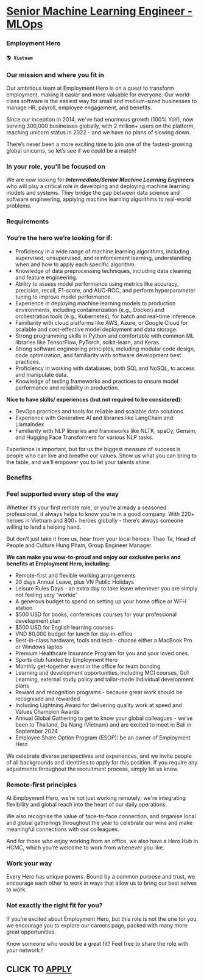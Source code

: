 # [Senior Machine Learning Engineer - MLOps](https://www.remotewlb.com/apply/senior-machine-learning-engineer-mlops)  
### Employment Hero  
#### `🌎 Vietnam`  

### Our mission and where you fit in

Our ambitious team at Employment Hero is on a quest to transform employment, making it easier and more valuable for everyone. Our world-class software is the easiest way for small and medium-sized businesses to manage HR, payroll, employee engagement, and benefits.

Since our inception in 2014, we've had enormous growth (100% YoY), now serving 300,000 businesses globally, with 2 million+ users on the platform, reaching unicorn status in 2022 - and we have no plans of slowing down.

There’s never been a more exciting time to join one of the fastest-growing global unicorns, so let’s see if we could be a match!

### In your role, you'll be focused on

We are now looking for _**Intermediate/Senior Machine Learning Engineers**_ who will play a critical role in developing and deploying machine learning models and systems. They bridge the gap between data science and software engineering, applying machine learning algorithms to real-world problems.

### Requirements

### You’re the hero we’re looking for if:

  * Proficiency in a wide range of machine learning algorithms, including supervised, unsupervised, and reinforcement learning, understanding when and how to apply each specific algorithm.
  * Knowledge of data preprocessing techniques, including data cleaning and feature engineering. 
  * Ability to assess model performance using metrics like accuracy, precision, recall, F1-score, and AUC-ROC, and perform hyperparameter tuning to improve model performance.
  * Experience in deploying machine learning models to production environments, including containerization (e.g., Docker) and orchestration tools (e.g., Kubernetes), for batch and real-time inference.
  * Familiarity with cloud platforms like AWS, Azure, or Google Cloud for scalable and cost-effective model deployment and data storage.
  * Strong programming skills in Python and comfortable with common ML libraries like TensorFlow, PyTorch, scikit-learn, and Keras.
  * Strong software engineering principles, including modular code design, code optimization, and familiarity with software development best practices.
  * Proficiency in working with databases, both SQL and NoSQL, to access and manipulate data.
  * Knowledge of testing frameworks and practices to ensure model performance and reliability in production.

**Nice to have skills/ experiences (but not required to be considered):**

  * DevOps practices and tools for reliable and scalable data solutions.
  * Experience with Generative AI and libraries like LangChain and LlamaIndex
  * Familiarity with NLP libraries and frameworks like NLTK, spaCy, Gensim, and Hugging Face Transformers for various NLP tasks.

Experience is important, but for us the biggest measure of success is people who can live and breathe our values. Show us what you can bring to the table, and we’ll empower you to let your talents shine.

### Benefits

### Feel supported every step of the way

Whether it’s your first remote role, or you’re already a seasoned professional, it always helps to know you’re in a good company. With 220+ heroes in Vietnam and 800+ heroes globally - there’s always someone willing to lend a helping hand.

But don’t just take it from us, hear from your local heroes: Thao Ta, Head of People and Culture Hung Pham, Group Engineer Manager

 **We can make you wow-to-proud and enjoy our exclusive perks and benefits at Employment Hero, including:**

  * Remote-first and flexible working arrangements
  * 20 days Annual Leave, plus VN Public Holidays
  * Leisure Rules Days - an extra day to take leave whenever you are simply not feeling very “workie”
  * A generous budget to spend on setting up your home office or WFH station
  * $500 USD for books, conferences courses for your professional development plan
  * $500 USD for English learning courses
  * VND 80,000 budget for lunch for day-in-office
  * Best-in-class hardware, tools and tech - choose either a MacBook Pro or Windows laptop
  * Premium Healthcare Insurance Program for you and your loved ones.
  * Sports club funded by Employment Hero 
  * Monthly get-together event in the office for team bonding
  * Learning and development opportunities, including MCI courses, Go1 Learning, external study policy and tailor-made individual development plans
  * Reward and recognition programs - because great work should be recognised and rewarded
  * Including Lightning Award for delivering quality work at speed and Values Champion Awards
  * Annual Global Gathering to get to know your global colleagues - we’ve been to Thailand, Da Nang (Vietnam) and are excited to meet in Bali in September 2024
  * Employee Share Option Program (ESOP): be an owner of Employment Hero 

We celebrate diverse perspectives and experiences, and we invite people of all backgrounds and identities to apply for this position. If you require any adjustments throughout the recruitment process, simply let us know.

### Remote-first principles

At Employment Hero, we're not just working remotely; we're integrating flexibility and global reach into the heart of our daily operations.

We also recognise the value of face-to-face connection, and organise local and global gatherings throughout the year to celebrate our wins and make meaningful connections with our colleagues.

And for those who enjoy working from an office, we also have a Hero Hub in HCMC, which you’re welcome to work from whenever you like.

### Work your way

Every Hero has unique powers. Bound by a common purpose and trust, we encourage each other to work in ways that allow us to bring our best selves to work.

### Not exactly the right fit for you?

If you’re excited about Employment Hero, but this role is not the one for you, we encourage you to explore our careers page, packed with many more great opportunities.

Know someone who would be a great fit? Feel free to share the role with your network !

  
## CLICK TO [APPLY](https://www.remotewlb.com/apply/senior-machine-learning-engineer-mlops)

